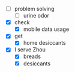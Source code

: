 - [ ] problem solving
    - [ ] urine odor
- [x] check
    - [x] mobile data usage
- [x] get
    - [x] home desiccants
- [x] I serve Zhou
    - [x] breads
    - [x] desiccants